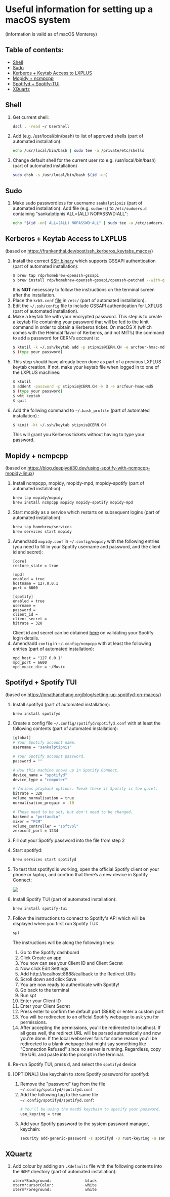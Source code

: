 # Useful information for setting up a macOS system
(information is valid as of macOS Monterey)

## Table of contents:
  - [Shell](#shell)
  - [Sudo](#sudo)
  - [Kerberos + Keytab Access to LXPLUS](#kerberos--keytab-access-to-lxplus)
  - [Mopidy + ncmpcpp](#mopidy--ncmpcpp)
  - [Spotifyd + Spotify-TUI](#spotifyd--spotify-tui)
  - [XQuartz](#xquartz)

## Shell
1. Get current shell:
    ```bash
    dscl . -read ~/ UserShell
    ```
2. Add (e.g. /usr/local/bin/bash) to list of approved shells (part of automated installation):
    ```bash
    echo /usr/local/bin/bash | sudo tee -a /private/etc/shells
    ```
3. Change default shell for the current user (to e.g. /usr/local/bin/bash) (part of automated installation)
    ```bash
    sudo chsh -s /usr/local/bin/bash $(id -un)
    ```

## Sudo
1. Make sudo passwordless for username `sankalptipnis` (part of automated installation):
   Add file (e.g. `sudoers`) to `/etc/sudoers.d` containing "sankalptipnis ALL=(ALL) NOPASSWD:ALL":
    ```bash
    echo "$(id -un) ALL=(ALL) NOPASSWD:ALL" | sudo tee -a /etc/sudoers.d/sudoers
    ```
    
## Kerberos + Keytab Access to LXPLUS
(based on https://frankenthal.dev/post/ssh_kerberos_keytabs_macos/)
1. Install the correct [SSH binary](https://github.com/rdp/homebrew-openssh-gssapi) which supports GSSAPI authentication (part of automated installation):
    ```bash
    $ brew tap rdp/homebrew-openssh-gssapi
    $ brew install rdp/homebrew-openssh-gssapi/openssh-patched --with-gssapi-support
    ```
    It is **NOT** necessary to follow the instructions on the terminal screen after the installation.
2. Place the `krb5.conf` [file](../kerberos/krb5.conf) in `/etc/` (part of automated installation).
3. Edit the `~/.ssh/config` file to include GSSAPI authentication for LXPLUS (part of automated installation).
4. Make a keytab file with your encrypted password. This step is to create a keytab file containing your password that will be fed to the kinit command in order to obtain a Kerberos ticket. On macOS X (which comes with the Heimdal flavor of Kerberos, and not MIT’s) the command to add a password for CERN’s account is:
    ```bash
    $ ktutil -k ~/.ssh/keytab add -p stipnis@CERN.CH -e arcfour-hmac-md5 -V 3
    $ (type your password)
    ```
5. This step should have already been done as part of a previous LXPLUS keytab creation. If not, make your keytab file when logged in to one of the LXPLUS machines:
    ```bash
    $ ktutil 
    $ addent -password -p stipnis@CERN.CH -k 3 -e arcfour-hmac-md5
    $ (type your password)
    $ wkt keytab
    $ quit
    ```
6. Add the follwing command to `~/.bash_profile` (part of automated installation) :
    ```bash
    $ kinit -kt ~/.ssh/keytab stipnis@CERN.CH
    ```
    This will grant you Kerberos tickets without having to type your password.


## Mopidy + ncmpcpp
(based on https://blog.deepjyoti30.dev/using-spotify-with-ncmpcpp-mopidy-linux)

1. Install ncmpcpp, mopidy, mopidy-mpd, mopidy-spotify (part of automated installation):
   ```bash
   brew tap mopidy/mopidy
   brew install ncmpcpp mopidy mopidy-spotify mopidy-mpd
   ```
2. Start mopidy as a service which restarts on subsequent logins (part of automated installation):
   ```bash
   brew tap homebrew/services
   brew services start mopidy
   ```
3. Amend/add `mopidy.conf` in `~/.config/mopidy` with the following entries (you need to fill in your Spotify username and password, and the client id and secret):
   ```
   [core]
   restore_state = true

   [mpd]
   enabled = true
   hostname = 127.0.0.1
   port = 6600

   [spotify]
   enabled = true
   username = 
   password = 
   client_id = 
   client_secret = 
   bitrate = 320
   ```
   Client id and secret can be obtained [here](https://mopidy.com/ext/spotify/) on validating your Spotify login details.
4. Amend/add `config` in `~/.config/ncmpcpp` with at least the following entries (part of automated installation):
   ```
   mpd_host = "127.0.0.1"
   mpd_port = 6600
   mpd_music_dir = ~/Music
   ```

## Spotifyd + Spotify TUI
(based on https://jonathanchang.org/blog/setting-up-spotifyd-on-macos/)
1. Install spotifyd (part of automated installation):
    ```bash
    brew install spotifyd
    ```
2. Create a config file `~/.config/spotifyd/spotifyd.conf` with at least the following contents (part of automated installation):
    ```bash
    [global]
    # Your Spotify account name.
    username = "sankalptipnis"

    # Your Spotify account password.
    password = ""

    # How this machine shows up in Spotify Connect.
    device_name = "spotifyd"
    device_type = "computer"

    # Various playback options. Tweak these if Spotify is too quiet.
    bitrate = 320
    volume_normalisation = true
    normalisation_pregain = -10

    # These need to be set, but don't need to be changed.
    backend = "portaudio"
    mixer = "PCM"
    volume_controller = "softvol"
    zeroconf_port = 1234
    ```
3. Fill out your Spotify password into the file from step 2
4. Start spotifyd:
    ```bash
    brew services start spotifyd
    ```
5. To test that spotifyd is working, open the official Spotify client on your phone or laptop, and confirm that there’s a new device in Spotify Connect:
   
    ![](spotify.png)
   
6. Install Spotify TUI (part of automated installation):
    ```bash
    brew install spotify-tui
    ```
7. Follow the instructions to connect to Spotify's API which will be displayed when you first run Spotify TUI:
    ```bash
    spt
    ```
    The instructions will be along the following lines:
   1. Go to the Spotify dashboard
   2. Click Create an app
   3. You now can see your Client ID and Client Secret
   4.  Now click Edit Settings
   5.  Add http://localhost:8888/callback to the Redirect URIs
   6.  Scroll down and click Save
   7.  You are now ready to authenticate with Spotify!
   8.  Go back to the terminal
   9.  Run spt
   10. Enter your Client ID
   11. Enter your Client Secret
   12. Press enter to confirm the default port (8888) or enter a custom port
   13. You will be redirected to an official Spotify webpage to ask you for permissions.
   14. After accepting the permissions, you'll be redirected to localhost. If all goes well, the redirect URL will be parsed     automatically and now you're done. If the local webserver fails for some reason you'll be redirected to a blank webpage that might say something like "Connection Refused" since no server is running. Regardless, copy the URL and paste into the prompt in the terminal.

8. Re-run Spotify TUI, press d, and select the `spotifyd` device

9.  [OPTIONAL] Use keychain to store Spotify password for spotifyd:
    1. Remove the "password" tag from the file `~/.config/spotifyd/spotifyd.conf`
    2. Add the following tag to the same file `~/.config/spotifyd/spotifyd.conf`:
        ```bash
        # You'll be using the macOS keychain to specify your password.
        use_keyring = true
        ```
    3. Add your Spotify password to the system password manager, keychain:
        ```bash
        security add-generic-password -s spotifyd -D rust-keyring -a sankalptipnis -w <your password>
        ```

## XQuartz
1. Add colour by adding an `.Xdefaults` file with the following contents into the `HOME` directory (part of automated installation):
    ```
    xterm*Background:               black
    xterm*cursorColor:              white
    xterm*Foreground:               white
    ```